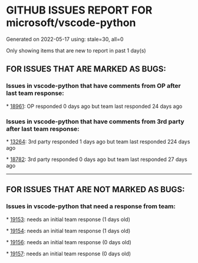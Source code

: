 
# GITHUB ISSUES REPORT FOR microsoft/vscode-python


Generated on 2022-05-17 using: stale=30, all=0


Only showing items that are new to report in past 1 day(s)


## FOR ISSUES THAT ARE MARKED AS BUGS:


### Issues in vscode-python that have comments from OP after last team response:


\* [18961](https://github.com/microsoft/vscode-python/issues/18961 "Error [object Object] when using unittest Test Debugging"): OP responded 0 days ago but team last responded 24 days ago

### Issues in vscode-python that have comments from 3rd party after last team response:


\* [13264](https://github.com/microsoft/vscode-python/issues/13264 "&quot;argsExpansion&quot; debug property is not working anymore"): 3rd party responded 1 days ago but team last responded 224 days ago

\* [18782](https://github.com/microsoft/vscode-python/issues/18782 "cannot format with black"): 3rd party responded 0 days ago but team last responded 27 days ago

---

## FOR ISSUES THAT ARE NOT MARKED AS BUGS:


### Issues in vscode-python that need a response from team:


\* [19153](https://github.com/microsoft/vscode-python/issues/19153 "Default to pipenv environment if available"): needs an initial team response (1 days old)

\* [19154](https://github.com/microsoft/vscode-python/issues/19154 "Terminal Opens when closing interactive window"): needs an initial team response (1 days old)

\* [19156](https://github.com/microsoft/vscode-python/issues/19156 "Extension tries to run powershell in git bash terminal"): needs an initial team response (0 days old)

\* [19157](https://github.com/microsoft/vscode-python/issues/19157 "Add `python.linting.<linter>UseInterpreter` or similar option for linters"): needs an initial team response (0 days old)
